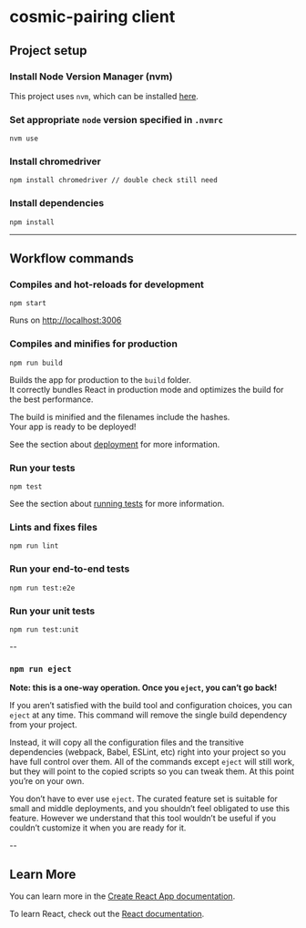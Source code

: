 # cosmic-pairing client

## Project setup

### Install Node Version Manager (nvm)
This project uses `nvm`, which can be installed [here](https://github.com/nvm-sh/nvm).

### Set appropriate `node` version specified in `.nvmrc`
```
nvm use
```

### Install chromedriver
```
npm install chromedriver // double check still need
```

### Install dependencies
```
npm install
```

---

## Workflow commands 

### Compiles and hot-reloads for development
```
npm start
```
Runs on [http://localhost:3006](http://localhost:3006)

### Compiles and minifies for production
```
npm run build
```
Builds the app for production to the `build` folder.\
It correctly bundles React in production mode and optimizes the build for the best performance.

The build is minified and the filenames include the hashes.\
Your app is ready to be deployed!

See the section about [deployment](https://facebook.github.io/create-react-app/docs/deployment) for more information.

### Run your tests
```
npm test
```
See the section about [running tests](https://facebook.github.io/create-react-app/docs/running-tests) for more information.

### Lints and fixes files
```
npm run lint
```

### Run your end-to-end tests
```
npm run test:e2e
```

### Run your unit tests
```
npm run test:unit
```
--

### `npm run eject`

**Note: this is a one-way operation. Once you `eject`, you can’t go back!**

If you aren’t satisfied with the build tool and configuration choices, you can `eject` at any time. This command will remove the single build dependency from your project.

Instead, it will copy all the configuration files and the transitive dependencies (webpack, Babel, ESLint, etc) right into your project so you have full control over them. All of the commands except `eject` will still work, but they will point to the copied scripts so you can tweak them. At this point you’re on your own.

You don’t have to ever use `eject`. The curated feature set is suitable for small and middle deployments, and you shouldn’t feel obligated to use this feature. However we understand that this tool wouldn’t be useful if you couldn’t customize it when you are ready for it.

--

## Learn More

You can learn more in the [Create React App documentation](https://facebook.github.io/create-react-app/docs/getting-started).

To learn React, check out the [React documentation](https://reactjs.org/).

